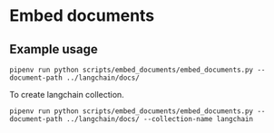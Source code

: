 # Embed documents

## Example usage

```shell
pipenv run python scripts/embed_documents/embed_documents.py --document-path ../langchain/docs/
```

To create langchain collection.

```shell
pipenv run python scripts/embed_documents/embed_documents.py --document-path ../langchain/docs/ --collection-name langchain
```